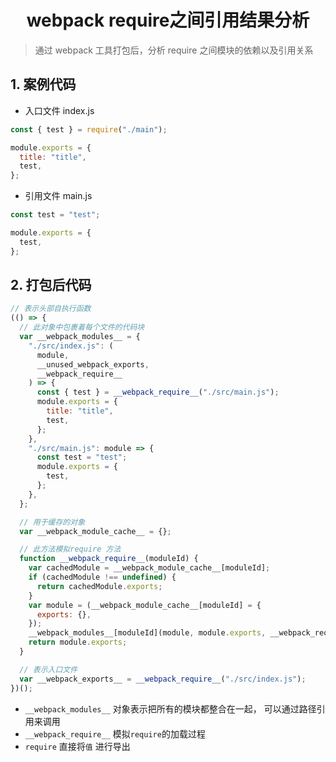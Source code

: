 <h1 align = "center">webpack require之间引用结果分析</h1>

> 通过 webpack 工具打包后，分析 require 之间模块的依赖以及引用关系

## 1. 案例代码

- 入口文件 index.js

```js
const { test } = require("./main");

module.exports = {
  title: "title",
  test,
};
```

- 引用文件 main.js

```js
const test = "test";

module.exports = {
  test,
};
```

## 2. 打包后代码

```js
// 表示头部自执行函数
(() => {
  // 此对象中包裹着每个文件的代码块
  var __webpack_modules__ = {
    "./src/index.js": (
      module,
      __unused_webpack_exports,
      __webpack_require__
    ) => {
      const { test } = __webpack_require__("./src/main.js");
      module.exports = {
        title: "title",
        test,
      };
    },
    "./src/main.js": module => {
      const test = "test";
      module.exports = {
        test,
      };
    },
  };

  // 用于缓存的对象
  var __webpack_module_cache__ = {};

  // 此方法模拟require 方法
  function __webpack_require__(moduleId) {
    var cachedModule = __webpack_module_cache__[moduleId];
    if (cachedModule !== undefined) {
      return cachedModule.exports;
    }
    var module = (__webpack_module_cache__[moduleId] = {
      exports: {},
    });
    __webpack_modules__[moduleId](module, module.exports, __webpack_require__);
    return module.exports;
  }

  // 表示入口文件
  var __webpack_exports__ = __webpack_require__("./src/index.js");
})();
```

- `__webpack_modules__` 对象表示把所有的模块都整合在一起， 可以通过路径引用来调用
- `__webpack_require__` 模拟`require`的加载过程
- `require` 直接将`值` 进行导出

